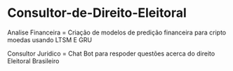 # Consultor-de-Direito-Eleitoral
Analise Financeira = Criação de modelos de predição financeira para cripto moedas usando LTSM E GRU

Consultor Juridico = Chat Bot para respoder questões acerca do direito Eleitoral Brasileiro
